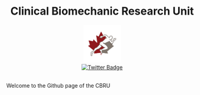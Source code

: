 <div id="header" align="center">
  <h1>Clinical Biomechanic Research Unit</h1>
  <img src="profile/media/TWITTER_PROFILE_ICON-removebg-preview.png" width="100"/>
</div>


<div id="badges" align="center">
  <a href="https://twitter.com/CBRUottawa">
    <img src="https://img.shields.io/badge/Twitter-blue?style=for-the-badge&logo=twitter&logoColor=white" alt="Twitter Badge"/>
  </a>
  <br />
  <img src="https://komarev.com/ghpvc/?username=Clinical-Biomechanics-Research-Unit&style=flat-square&color=blue" alt=""/>
</div>


Welcome to the Github page of the CBRU
<!---## 📊 GitHub Stats:
![GitHub top language](https://img.shields.io/github/languages/top/Clinical-Biomechanics-Research-Unit/your-repo-name)

